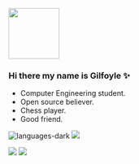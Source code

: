 <a href="URL_REDIRECT" target="blank"><img align="" src="https://user-images.githubusercontent.com/66886118/160284414-df1f0cc7-6820-446f-880f-4ef7773908d9.gif" height="100" /></a>  
### Hi there my name is Gilfoyle ✨
- Computer Engineering student.
- Open source believer.
- Chess player.
- Good friend.

<!--
**devhindo/devhindo** is a ✨ _special_ ✨ repository because its `README.md` (this file) appears on your GitHub profile.

Here are some ideas to get you started:

- 🔭 I’m currently working on ...
- 🌱 I’m currently learning ...
- 👯 I’m looking to collaborate on ...
- 🤔 I’m looking for help with ...
- 💬 Ask me about ...![Uploading Gilfoyle.gif…]()

- 📫 How to reach me: ...
- 😄 Pronouns: ...
- ⚡ Fun fact: ...
-->


![languages-dark](https://raw.githubusercontent.com/devhindo/github-stats/master/generated/overview.svg)
![](https://raw.githubusercontent.com/devhindo/github-stats/master/generated/overview.svg#gh-light-mode-only)

![](https://raw.githubusercontent.com/devhindo/github-stats/master/generated/languages.svg#gh-dark-mode-only)
![](https://raw.githubusercontent.com/devhindo/github-stats/master/generated/languages.svg#gh-light-mode-only)

